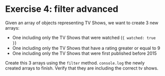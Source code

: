 # Exercise 4: filter advanced

Given an array of objects representing TV Shows, we want to create
3 new arrays:

- One including only the TV Shows that were watched (`{ watched: true }`)
- One including only the TV Shows that have a rating greater or equal to 9
- One including only the TV Shows that were first published before 2015

Create this 3 arrays using the `filter` method.
`console.log` the newly created arrays to finish. Verify that they are including the correct tv shows.
